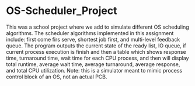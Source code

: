 # OS-Scheduler_Project
This was a school project where we add to simulate different OS scheduling algorithms. 
 The scheduler algorithms implemented in this assignment include: first come firs serve, shortest job first, and multi-level feedback queue. The program outputs the current state of the ready list, IO queue, if current process execution is finish and then a table which shows response time, turnaround time, wait time for each CPU process, and then will display total runtime, average wait time, average turnaround, average response, and total CPU utilization. Note: this is a simulator meant to mimic process control block of an OS, not an actual PCB.
